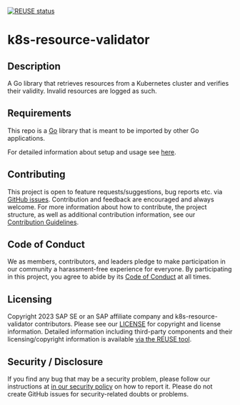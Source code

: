 [![REUSE status](https://api.reuse.software/badge/github.com/SAP/k8s-resource-validator)](https://api.reuse.software/info/github.com/SAP/k8s-resource-validator)

# k8s-resource-validator

## Description
A Go library that retrieves resources from a Kubernetes cluster and verifies their validity. Invalid resources are logged as such.

## Requirements
This repo is a [Go](https://go.dev/doc/install) library that is meant to be imported by other Go applications.

For detailed information about setup and usage see [here](docs/DETAILS.md).

## Contributing
This project is open to feature requests/suggestions, bug reports etc. via [GitHub issues](https://github.com/SAP/k8s-resource-validator/issues). Contribution and feedback are encouraged and always welcome. For more information about how to contribute, the project structure, as well as additional contribution information, see our [Contribution Guidelines](CONTRIBUTING.md).

## Code of Conduct
We as members, contributors, and leaders pledge to make participation in our community a harassment-free experience for everyone. By participating in this project, you agree to abide by its [Code of Conduct](https://github.com/SAP/.github/blob/main/CODE_OF_CONDUCT.md) at all times.

## Licensing
Copyright 2023 SAP SE or an SAP affiliate company and k8s-resource-validator contributors. Please see our [LICENSE](LICENSE) for copyright and license information. Detailed information including third-party components and their licensing/copyright information is available [via the REUSE tool](https://api.reuse.software/info/github.com/SAP/k8s-resource-validator).

## Security / Disclosure
If you find any bug that may be a security problem, please follow our instructions at [in our security policy](https://github.com/SAP/k8s-resource-validator/security/policy) on how to report it. Please do not create GitHub issues for security-related doubts or problems.
